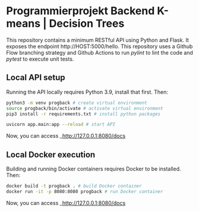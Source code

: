 # Programmierprojekt Backend K-means | Decision Trees

This repository contains a minimum RESTful API using Python and Flask. It exposes the endpoint http://HOST:5000/hello. This repository uses a Github Flow branching strategy and Github Actions to run _pylint_ to lint the code and _pytest_ to execute unit tests.

## Local API setup

Running the API locally requires Python 3.9, install that first. Then:

``` bash
python3 -m venv progback # create virtual environment
source progback/bin/activate # activate virtual environment
pip3 install -r requirements.txt # install python packages

uvicorn app.main:app --reload # start API
```

Now, you can access _http://127.0.0.1:8080/docs

## Local Docker execution

Building and running Docker containers requires Docker to be installed. Then:
``` bash
docker build -t progback . # build Docker container
docker run -it -p 8080:8080 progback # run Docker container
```

Now, you can access _http://127.0.0.1:8080/docs
